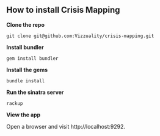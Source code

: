 ## How to install Crisis Mapping

**Clone the repo**

    git clone git@github.com:Vizzuality/crisis-mapping.git

**Install bundler**

    gem install bundler

**Install the gems**

    bundle install

**Run the sinatra server**

    rackup

**View the app**

Open a browser and visit http://localhost:9292.
